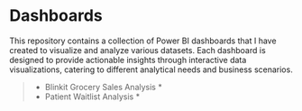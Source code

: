 # Dashboards
This repository contains a collection of Power BI dashboards that I have created to visualize and analyze various datasets. Each dashboard is designed to provide actionable insights through interactive data visualizations, catering to different analytical needs and business scenarios.

> * Blinkit Grocery Sales Analysis
>    * 
> * Patient Waitlist Analysis
>    * 
